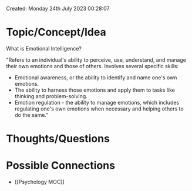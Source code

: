 ---
---

Created: Monday 24th July 2023 00:28:07

# Topic/Concept/Idea

What is Emotional Intelligence?

"Refers to an individual's ability to perceive, use, understand, and manage their own emotions and those of others. Involves several specific skills:

- Emotional awareness, or the ability to identify and name one's own emotions.
- The ability to harness those emotions and apply them to tasks like thinking and problem-solving.
- Emotion regulation - the ability to manage emotions, which includes regulating one's own emotions when necessary and helping others to do the same."

# Thoughts/Questions

# Possible Connections

- [[Psychology MOC]]
